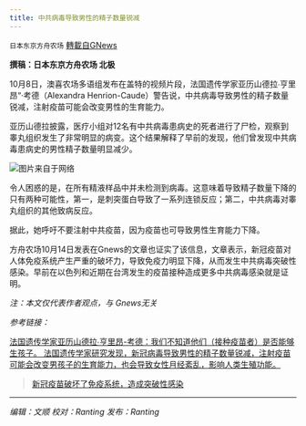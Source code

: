 ```yaml
---
title: 中共病毒导致男性的精子数量锐减
---
```

`日本东京方舟农场` [轉載自GNews](https://gnews.org/zh-hans/1612948/)

**撰稿：日本东京方舟农场 北极**

10月8日，澳喜农场多语组发布在盖特的视频片段，法国遗传学家亚历山德拉∙亨里昂“·考德（Alexandra Henrion-Caude）警告说，中共病毒导致男性的精子数量锐减，注射疫苗可能会改变男性的生育能力。

亚历山德拉披露，医疗小组对12名有中共病毒患病史的死者进行了尸检，观察到睾丸组织发生了非常明显的病变。这个结果解释了早前的发现，他们曾发现中共病毒患病史的男性精子数量明显减少。

![](https://assets.gnews.org/wp-content/uploads/2021/10/微信图片_20211023171530.png)图片来自于网络

令人困惑的是，在所有精液样品中并未检测到病毒。这意味着导致精子数量下降的只有两种可能性，第一，是刺突蛋白导致了一系列连锁反应；第二，中共病毒对睾丸组织的其他致病反应。

据此，她呼吁不要注射中共疫苗，因为疫苗也可导致男性生育能力下降。

方舟农场10月14日发表在Gnews的文章也证实了该信息，文章表示，新冠疫苗对人体免疫系统产生严重的破坏力，导致免疫力明显下降，从而发生中共病毒突破性感染。早前在以色列和近期在台湾发生的疫苗接种造成更多中共病毒感染就是证明。

*注：本文仅代表作者观点，与 Gnews无关*

*参考链接：*

[法国遗传学家亚历山德拉∙亨里昂-考德：我们不知道他们（接种疫苗者）是否能够生孩子。 法国遗传学家研究发现，新冠病毒导致男性的精子数量锐减，注射疫苗可能会改变男孩子的生育能力，也会导致女性月经紊乱，影响人类生殖功能。](https://gettr.com/post/pdiojzc596)



> [新冠疫苗破坏了免疫系统，造成突破性感染](https://gnews.org/zh-hans/1594800/)



* * *

*编辑：文顺 校对：Ranting 发布：Ranting*
